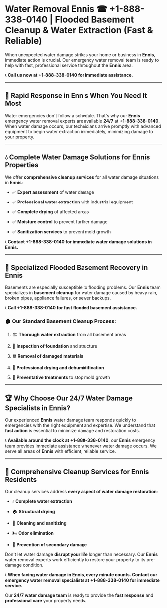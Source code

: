 # Water Removal Ennis ☎ +1-888-338-0140 | Flooded Basement Cleanup & Water Extraction (Fast & Reliable)

When unexpected water damage strikes your home or business in **Ennis**, immediate action is crucial. Our emergency water removal team is ready to help with fast, professional service throughout the **Ennis** area. 

📞 **Call us now at +1-888-338-0140 for immediate assistance.**
---
## 🚀 Rapid Response in Ennis When You Need It Most
Water emergencies don't follow a schedule. That's why our **Ennis** emergency water removal experts are available **24/7** at **+1-888-338-0140**. When water damage occurs, our technicians arrive promptly with advanced equipment to begin water extraction immediately, minimizing damage to your property.
---
## 💧 Complete Water Damage Solutions for Ennis Properties
We offer **comprehensive cleanup services** for all water damage situations in **Ennis**:
- ✅ **Expert assessment** of water damage  
- ✅ **Professional water extraction** with industrial equipment  
- ✅ **Complete drying** of affected areas  
- ✅ **Moisture control** to prevent further damage  
- ✅ **Sanitization services** to prevent mold growth  
📞 **Contact +1-888-338-0140 for immediate water damage solutions in Ennis.**
---
## 🌊 Specialized Flooded Basement Recovery in Ennis
Basements are especially susceptible to flooding problems. Our **Ennis** team specializes in **basement cleanup** for water damage caused by heavy rain, broken pipes, appliance failures, or sewer backups. 
📞 **Call +1-888-338-0140 for fast flooded basement assistance.**
### 🏚️ Our Standard Basement Cleanup Process:
1. 🏗️ **Thorough water extraction** from all basement areas  
2. 🔎 **Inspection of foundation** and structure  
3. 🗑️ **Removal of damaged materials**  
4. 💨 **Professional drying and dehumidification**  
5. 🚫 **Preventative treatments** to stop mold growth  
---
## 🏆 Why Choose Our 24/7 Water Damage Specialists in Ennis?
Our experienced **Ennis** water damage team responds quickly to emergencies with the right equipment and expertise. We understand that **fast action** is essential to minimize damage and restoration costs.
📞 **Available around the clock at +1-888-338-0140**, our **Ennis** emergency team provides immediate assistance whenever water damage occurs. We serve all areas of **Ennis** with efficient, reliable service.
---
## 🧹 Comprehensive Cleanup Services for Ennis Residents
Our cleanup services address **every aspect of water damage restoration**:
- 💧 **Complete water extraction**  
- 🏠 **Structural drying**  
- 🧼 **Cleaning and sanitizing**  
- 🌬️ **Odor elimination**  
- 🚫 **Prevention of secondary damage**  
Don't let water damage **disrupt your life** longer than necessary. Our **Ennis** water removal experts work efficiently to restore your property to its pre-damage condition.
📞 **When facing water damage in Ennis, every minute counts. Contact our emergency water removal specialists at +1-888-338-0140 for immediate service.**
Our **24/7 water damage team** is ready to provide the **fast response** and **professional care** your property needs.
